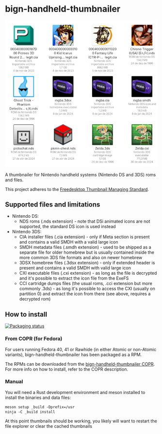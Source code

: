 # bign-handheld-thumbnailer

![bign-handheld-thumbnailer preview](img/bign-handheld-thumbnailer-preview.png)

A thumbnailer for Nintendo handheld systems (Nintendo DS and 3DS) roms and files.

This project adheres to the [Freedesktop Thumbnail Managing Standard](https://specifications.freedesktop.org/thumbnail-spec/thumbnail-spec-latest.html).

## Supported files and limitations

* Nintendo DS:
  * NDS roms (.nds extension) - note that DSi animated icons are not supported, the standard DS icon is used instead
* Nintendo 3DS:
  * CIA installer files (.cia extension) - only if Meta section is present and contains a valid SMDH with a valid large icon
  * SMDH metadata files (.smdh extension) - used to be shipped as a separate file for older homebrew but is usually contained inside the more common 3DS file formats and also on newer homebrew
  * 3DSX homebrew files (.3dsx extension) - only if extended header is present and contains a valid SMDH with valid large icon
  * CXI executable files (.cxi extension) - as long as the file is decrypted and it's possible to extract the icon file from the ExeFS
  * CCI cartridge dumps files (the usual roms, .cci extension but more commonly .3ds) - as long it's possible to access the CXI (usually on partition 0) and extract the icon from there (see above, requires a decrypted rom)

## How to install

[![Packaging status](https://repology.org/badge/vertical-allrepos/bign-handheld-thumbnailer.svg?minversion=1.1.0)](https://repology.org/project/bign-handheld-thumbnailer/versions)

### From COPR (for Fedora)

For users running Fedora 40, 41 or Rawhide (in either Atomic or non-Atomic variants), bign-handheld-thumbnailer has been packaged as a RPM.

The RPMs can be downloaded from the [bign-handheld-thumbnailer COPR](https://copr.fedorainfracloud.org/coprs/mateusrodcosta/bign-handheld-thumbnailer/). For more info on how to install, refer to the COPR description.

### Manual

You will need a Rust development environment and meson installed to
install the binaries and data files:
```
meson setup _build -Dprefix=/usr
ninja -C _build install
```

At this point thumbnails should be working, you likely will want to restart the file explorer or clear the cached thumbnails
